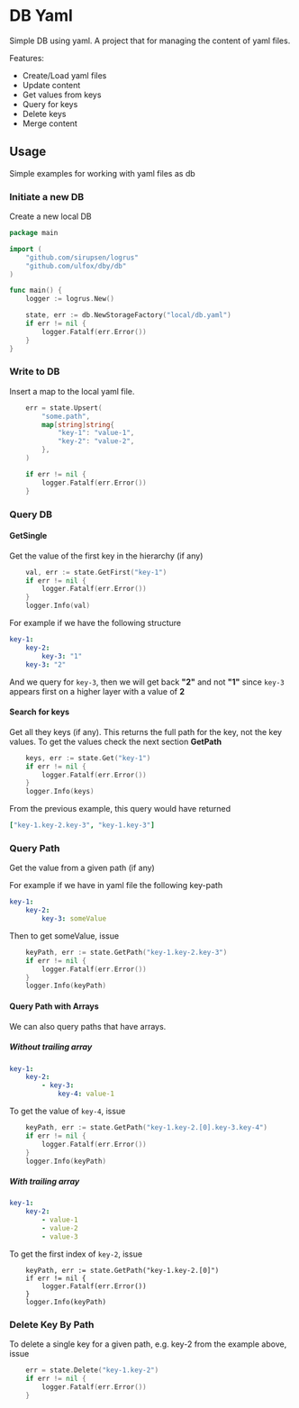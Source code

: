 # DB Yaml

Simple DB using yaml. A project that for managing the 
content of yaml files.

Features:
- Create/Load yaml files
- Update content
- Get values from keys
- Query for keys
- Delete keys
- Merge content

##  Usage

Simple examples for working with yaml files as db

### Initiate a new DB

Create a new local DB

```go
package main

import (
	"github.com/sirupsen/logrus"
	"github.com/ulfox/dby/db"
)

func main() {
	logger := logrus.New()

	state, err := db.NewStorageFactory("local/db.yaml")
	if err != nil {
		logger.Fatalf(err.Error())
	}
}
```

### Write to DB

Insert a map to the local yaml file.

```go
	err = state.Upsert(
		"some.path",
		map[string]string{
			"key-1": "value-1",
			"key-2": "value-2",
		},
	)

	if err != nil {
		logger.Fatalf(err.Error())
	}
```

### Query DB

#### GetSingle

Get the value of the first key in the hierarchy (if any)

```go
	val, err := state.GetFirst("key-1")
	if err != nil {
		logger.Fatalf(err.Error())
	}
	logger.Info(val)
```

For example if we have the following structure

```yaml
key-1:
    key-2:
        key-3: "1"
    key-3: "2"
```

And we query for `key-3`, then we will get back **"2"** and not **"1"**
since `key-3` appears first on a higher layer with a value of **2**

#### Search for keys

Get all they keys (if any). This returns the full path for the key,
not the key values. To get the values check the next section **GetPath**

```go
	keys, err := state.Get("key-1")
	if err != nil {
		logger.Fatalf(err.Error())
	}
	logger.Info(keys)
```

From the previous example, this query would have returned

```yaml
["key-1.key-2.key-3", "key-1.key-3"]
```

### Query Path

Get the value from a given path (if any)

For example if we have in yaml file the following key-path

```yaml
key-1:
    key-2:
        key-3: someValue
```

Then to get someValue, issue

```go
	keyPath, err := state.GetPath("key-1.key-2.key-3")
	if err != nil {
		logger.Fatalf(err.Error())
	}
	logger.Info(keyPath)
```

#### Query Path with Arrays

We can also query paths that have arrays.

##### Without trailing array

```yaml
key-1:
    key-2:
        - key-3: 
            key-4: value-1
```

To get the value of `key-4`, issue

```go
	keyPath, err := state.GetPath("key-1.key-2.[0].key-3.key-4")
	if err != nil {
		logger.Fatalf(err.Error())
	}
	logger.Info(keyPath)
```

##### With trailing array

```yaml
key-1:
    key-2:
        - value-1
        - value-2
        - value-3
```

To get the first index of `key-2`, issue

```
	keyPath, err := state.GetPath("key-1.key-2.[0]")
	if err != nil {
		logger.Fatalf(err.Error())
	}
	logger.Info(keyPath)
```

### Delete Key By Path

To delete a single key for a given path, e.g. key-2
from the example above, issue

```go
	err = state.Delete("key-1.key-2")
	if err != nil {
		logger.Fatalf(err.Error())
	}
```
